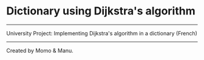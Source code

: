 # Dictionary using Dijkstra's algorithm
______________________________________________________________________________
University Project: Implementing Dijkstra's algorithm in a dictionary (French)

______________________________________________________________________________
Created by Momo & Manu.

